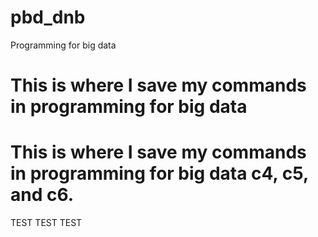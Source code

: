 # pbd_dnb
Programming for big data

# This is where I save my commands in programming for big data

# This is where I save my commands in programming for big data c4, c5, and c6.

TEST TEST TEST